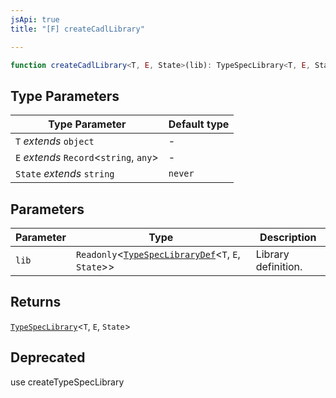 ```yaml
---
jsApi: true
title: "[F] createCadlLibrary"

---
```

```ts
function createCadlLibrary<T, E, State>(lib): TypeSpecLibrary<T, E, State>
```

## Type Parameters

| Type Parameter | Default type |
| ------ | ------ |
| `T` *extends* `object` | - |
| `E` *extends* `Record`<`string`, `any`\> | - |
| `State` *extends* `string` | `never` |

## Parameters

| Parameter | Type | Description |
| ------ | ------ | ------ |
| `lib` | `Readonly`<[`TypeSpecLibraryDef`](../interfaces/TypeSpecLibraryDef.md)<`T`, `E`, `State`\>\> | Library definition. |

## Returns

[`TypeSpecLibrary`](../interfaces/TypeSpecLibrary.md)<`T`, `E`, `State`\>

## Deprecated

use createTypeSpecLibrary
